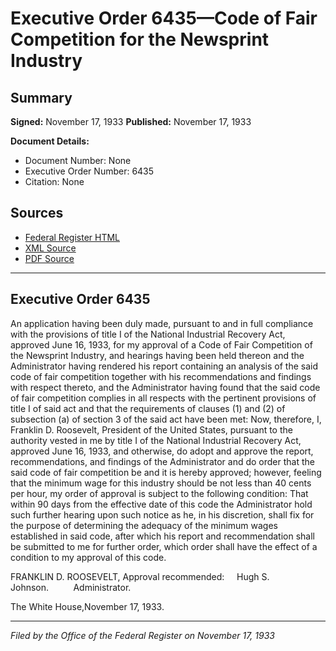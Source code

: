 # Executive Order 6435—Code of Fair Competition for the Newsprint Industry

## Summary

**Signed:** November 17, 1933
**Published:** November 17, 1933

**Document Details:**
- Document Number: None
- Executive Order Number: 6435
- Citation: None

## Sources
- [Federal Register HTML](https://www.presidency.ucsb.edu/documents/executive-order-6435-code-fair-competition-for-the-newsprint-industry)
- [XML Source](None)
- [PDF Source](None)

---

## Executive Order 6435

An application having been duly made, pursuant to and in full compliance with the provisions of title I of the National Industrial Recovery Act, approved June 16, 1933, for my approval of a Code of Fair Competition of the Newsprint Industry, and hearings having been held thereon and the Administrator having rendered his report containing an analysis of the said code of fair competition together with his recommendations and findings with respect thereto, and the Administrator having found that the said code of fair competition complies in all respects with the pertinent provisions of title I of said act and that the requirements of clauses (1) and (2) of subsection (a) of section 3 of the said act have been met:
Now, therefore, I, Franklin D. Roosevelt, President of the United States, pursuant to the authority vested in me by title I of the National Industrial Recovery Act, approved June 16, 1933, and otherwise, do adopt and approve the report, recommendations, and findings of the Administrator and do order that the said code of fair competition be and it is hereby approved; however, feeling that the minimum wage for this industry should be not less than 40 cents per hour, my order of approval is subject to the following condition:
That within 90 days from the effective date of this code the Administrator hold such further hearing upon such notice as he, in his discretion, shall fix for the purpose of determining the adequacy of the minimum wages established in said code, after which his report and recommendation shall be submitted to me for further order, which order shall have the effect of a condition to my approval of this code.

FRANKLIN D. ROOSEVELT,
Approval recommended:     Hugh S. Johnson.          Administrator.

The White House,November 17, 1933.

---

*Filed by the Office of the Federal Register on November 17, 1933*
